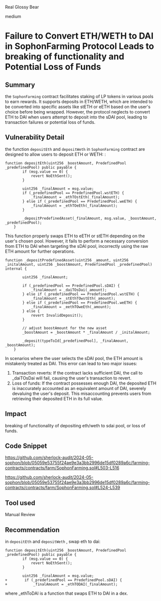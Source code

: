 Real Glossy Bear

medium

# Failure to Convert ETH/WETH to DAI in SophonFarming Protocol Leads to breaking of functionality and Potential Loss of Funds

## Summary

the `SophonFarming` contract facilitates staking of LP tokens in various pools to earn rewards. It supports deposits in ETH/WETH, which are intended to be converted into specific assets like stETH or eETH based on the user's choice before being wrapped. However, the protocol neglects to convert ETH to DAI when users attempt to deposit into the sDAI pool, leading to transaction failures or potential loss of funds.

## Vulnerability Detail

the function `depositEth` and `depositWeth` in `SophonFarming` contract are designed to allow users to deposit ETH or WETH: :

```solidity=503
function depositEth(uint256 _boostAmount, PredefinedPool _predefinedPool) public payable {
        if (msg.value == 0) {
            revert NoEthSent();
        }

        uint256 _finalAmount = msg.value;
        if (_predefinedPool == PredefinedPool.wstETH) {
            _finalAmount = _ethTOstEth(_finalAmount);
        } else if (_predefinedPool == PredefinedPool.weETH) {
            _finalAmount = _ethTOeEth(_finalAmount);
        }
        
        _depositPredefinedAsset(_finalAmount, msg.value, _boostAmount, _predefinedPool);
    }
```

This function properly swaps ETH to eETH or stETH depending on the user's chosen pool. However, it fails to perform a necessary conversion from ETH to DAI when targeting the sDAI pool, incorrectly using the raw ETH amount for further operations.

```solidity=548
function _depositPredefinedAsset(uint256 _amount, uint256 _initalAmount, uint256 _boostAmount, PredefinedPool _predefinedPool) internal {

        uint256 _finalAmount;

        if (_predefinedPool == PredefinedPool.sDAI) {
            _finalAmount = _daiTOsDai(_amount);
        } else if (_predefinedPool == PredefinedPool.wstETH) {
            _finalAmount = _stEthTOwstEth(_amount);
        } else if (_predefinedPool == PredefinedPool.weETH) {
            _finalAmount = _eethTOweEth(_amount);
        } else {
            revert InvalidDeposit();
        }

        // adjust boostAmount for the new asset
        _boostAmount = _boostAmount * _finalAmount / _initalAmount;

        _deposit(typeToId[_predefinedPool], _finalAmount, _boostAmount);
    }
```

In scenarios where the user selects the sDAI pool, the ETH amount is mistakenly treated as DAI. This error can lead to two major issues:

1. Transaction reverts: If the contract lacks sufficient DAI, the call to _daiTOsDai will fail, causing the user's transaction to revert.
2. Loss of funds: If the contract possesses enough DAI, the deposited ETH is inaccurately accounted as an equivalent amount of DAI, severely devaluing the user's deposit. This misaccounting prevents users from retrieving their deposited ETH in its full value.

## Impact

breaking of functionality of depositing eth/weth to sdai pool, or loss of funds.

## Code Snippet
https://github.com/sherlock-audit/2024-05-sophon/blob/05059e53755f24ae9e3a3bb2996de15df0289a6c/farming-contracts/contracts/farm/SophonFarming.sol#L503-L516

https://github.com/sherlock-audit/2024-05-sophon/blob/05059e53755f24ae9e3a3bb2996de15df0289a6c/farming-contracts/contracts/farm/SophonFarming.sol#L524-L539
## Tool used

Manual Review

## Recommendation

in `depositEth` and `depositWeth` , swap eth to dai:
```diff=503
function depositEth(uint256 _boostAmount, PredefinedPool _predefinedPool) public payable {
        if (msg.value == 0) {
            revert NoEthSent();
        }

        uint256 _finalAmount = msg.value;
+        if (_predefinedPool == PredefinedPool.sDAI) {
+            _finalAmount = _ethTODAI(_finalAmount);
```

where _ethToDAI is a function that swaps ETH to DAI in a dex.